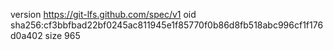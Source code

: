 version https://git-lfs.github.com/spec/v1
oid sha256:cf3bbfbad22bf0245ac811945e1f85770f0b86d8fb518abc996cf1f176d0a402
size 965
